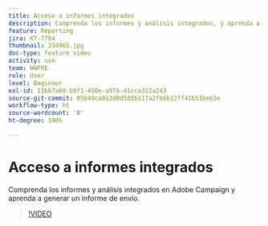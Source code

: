 ```yaml
---
title: Acceso a informes integrados
description: Comprenda los informes y análisis integrados, y aprenda a generar un informe de envío.
feature: Reporting
jira: KT-7784
thumbnail: 334965.jpg
doc-type: feature video
activity: use
team: WWFRE
role: User
level: Beginner
exl-id: 11b67a60-b9f1-450e-a976-d1cca322a243
source-git-commit: 05b49ca012d0d505b117a2fb6b12ff41b51be63e
workflow-type: ht
source-wordcount: '0'
ht-degree: 100%

---
```


# Acceso a informes integrados

Comprenda los informes y análisis integrados en Adobe Campaign y aprenda a generar un informe de envío.

>[!VIDEO](https://video.tv.adobe.com/v/334965?quality=12&learn=on)
